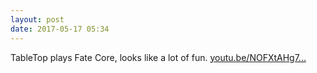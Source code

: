 ```yaml
---
layout: post
date: 2017-05-17 05:34
---
```

TableTop plays Fate Core, looks like a lot of fun.  [youtu.be/NOFXtAHg7...](https://youtu.be/NOFXtAHg7vU)
